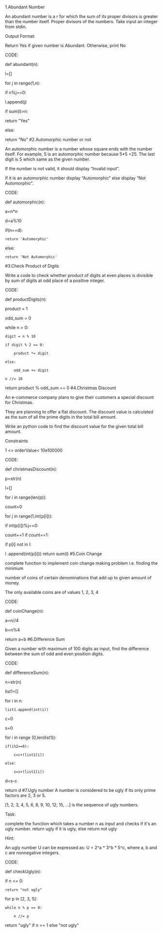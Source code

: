
1.Abundant Number

An abundant number is a r for which the sum of its proper divisors is greater than the number itself. Proper divisors of the numbers.
Take input an integer from stdin.

Output Format:

Return Yes if given number is Abundant. Otherwise, print No

CODE:

def abundant(n):

l=[]

for j in range(1,n):

if n%j==0:

l.append(j)

if sum(l)>n:

return "Yes"

else:

return "No" #2.Automorphic number or not

An automorphic number is a number whose square ends with the number itself. For example, 5 is an automorphic number because 5*5 =25. The last digit is 5 which same as the given number.

If the number is not valid, it should display “Invalid input”.

If it is an automorphic number display “Automorphic” else display “Not Automorphic”.

CODE:

def automorphic(n):

a=n*n

d=a%10



if(n==d):

    return 'Automorphic' 

else:

    return 'Not Automorphic' 
#3.Check Product of Digits

Write a code to check whether product of digits at even places is divisible by sum of digits at odd place of a positive integer.

CODE:

def productDigits(n):

product = 1

odd_sum = 0

while n > 0:

    digit = n % 10

    if digit % 2 == 0:

        product *= digit

    else:

        odd_sum += digit

    n //= 10

return product % odd_sum == 0
#4.Christmas Discount

An e-commerce company plans to give their customers a special discount for Christmas.

They are planning to offer a flat discount. The discount value is calculated as the sum of all the prime digits in the total bill amount.

Write an python code to find the discount value for the given total bill amount.

Constraints

1 <= orderValue< 10e100000

CODE:

def christmasDiscount(n):

p=str(n)

l=[]

for i in range(len(p)):

count=0

for j in range(1,int(p[i])):

if int(p[i])%j==0:

count+=1
if count==1:

if p[i] not in l:

l .append(int(p[i]))
return sum(l) #5.Coin Change

complete function to implement coin change making problem i.e. finding the minimum

number of coins of certain denominations that add up to given amount of money.

The only available coins are of values 1, 2, 3, 4

CODE:

def coinChange(n):

a=n//4

b=n%4

return a+b #6.Difference Sum

Given a number with maximum of 100 digits as input, find the difference between the sum of odd and even position digits.

CODE:

def differenceSum(n):

n=str(n)

list1=[]

for i in n:

    list1.append(int(i))

c=0

s=0

for i in range (0,len(list1)):

    if(i%2==0):

        c=c+(list1[i])

    else:

        s=s+(list1[i])

d=s-c

return d
#7.Ugly number
A number is considered to be ugly if its only prime factors are 2, 3 or 5.

[1, 2, 3, 4, 5, 6, 8, 9, 10, 12, 15, …] is the sequence of ugly numbers.

Task:

complete the function which takes a number n as input and checks if it's an ugly number. return ugly if it is ugly, else return not ugly

Hint:

An ugly number U can be expressed as: U = 2^a * 3^b * 5^c, where a, b and c are nonnegative integers.

CODE:

def checkUgly(n):

if n <= 0:

    return "not ugly"



for p in [2, 3, 5]:

    while n % p == 0:

        n //= p



return "ugly" if n == 1 else "not ugly"
